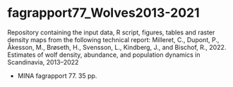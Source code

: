 # fagrapport77_Wolves2013-2021

Repository containing the input data, R script, figures, tables and raster density maps from the following technical report: 
Milleret, C., Dupont, P., Åkesson, M., Brøseth, H., Svensson, L., Kindberg, J., and Bischof, R., 2022.
Estimates of wolf density, abundance, and population dynamics in Scandinavia, 2013–2022
- MINA fagrapport 77. 35 pp.

 
